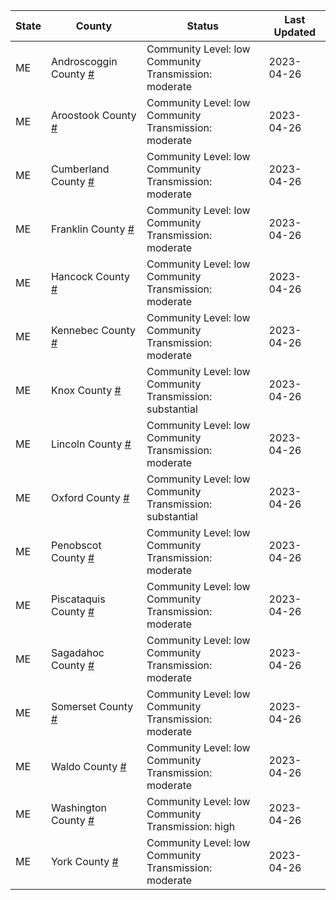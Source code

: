 State | County | Status | Last Updated
--- | --- | --- | --- 
ME | Androscoggin County <a href="#androscoggin_county">#</a> | <a name="androscoggin_county"></a>Community Level: low<br/>Community Transmission: moderate | 2023-04-26
ME | Aroostook County <a href="#aroostook_county">#</a> | <a name="aroostook_county"></a>Community Level: low<br/>Community Transmission: moderate | 2023-04-26
ME | Cumberland County <a href="#cumberland_county">#</a> | <a name="cumberland_county"></a>Community Level: low<br/>Community Transmission: moderate | 2023-04-26
ME | Franklin County <a href="#franklin_county">#</a> | <a name="franklin_county"></a>Community Level: low<br/>Community Transmission: moderate | 2023-04-26
ME | Hancock County <a href="#hancock_county">#</a> | <a name="hancock_county"></a>Community Level: low<br/>Community Transmission: moderate | 2023-04-26
ME | Kennebec County <a href="#kennebec_county">#</a> | <a name="kennebec_county"></a>Community Level: low<br/>Community Transmission: moderate | 2023-04-26
ME | Knox County <a href="#knox_county">#</a> | <a name="knox_county"></a>Community Level: low<br/>Community Transmission: substantial | 2023-04-26
ME | Lincoln County <a href="#lincoln_county">#</a> | <a name="lincoln_county"></a>Community Level: low<br/>Community Transmission: moderate | 2023-04-26
ME | Oxford County <a href="#oxford_county">#</a> | <a name="oxford_county"></a>Community Level: low<br/>Community Transmission: substantial | 2023-04-26
ME | Penobscot County <a href="#penobscot_county">#</a> | <a name="penobscot_county"></a>Community Level: low<br/>Community Transmission: moderate | 2023-04-26
ME | Piscataquis County <a href="#piscataquis_county">#</a> | <a name="piscataquis_county"></a>Community Level: low<br/>Community Transmission: moderate | 2023-04-26
ME | Sagadahoc County <a href="#sagadahoc_county">#</a> | <a name="sagadahoc_county"></a>Community Level: low<br/>Community Transmission: moderate | 2023-04-26
ME | Somerset County <a href="#somerset_county">#</a> | <a name="somerset_county"></a>Community Level: low<br/>Community Transmission: moderate | 2023-04-26
ME | Waldo County <a href="#waldo_county">#</a> | <a name="waldo_county"></a>Community Level: low<br/>Community Transmission: moderate | 2023-04-26
ME | Washington County <a href="#washington_county">#</a> | <a name="washington_county"></a>Community Level: low<br/>Community Transmission: high | 2023-04-26
ME | York County <a href="#york_county">#</a> | <a name="york_county"></a>Community Level: low<br/>Community Transmission: moderate | 2023-04-26
